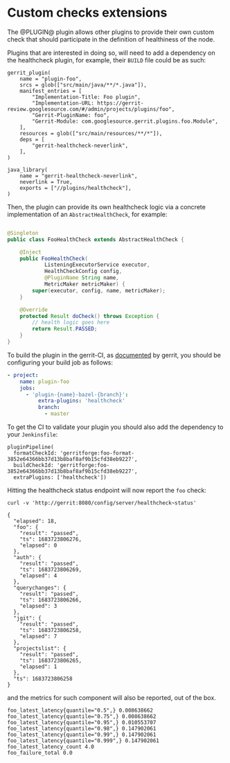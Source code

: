 # Custom checks extensions

The @PLUGIN@ plugin allows other plugins to provide their own custom check that
should participate in the definition of healthiness of the node.

Plugins that are interested in doing so, will need to add a dependency on the
healthcheck plugin, for example, their `BUILD` file could be as such:

```
gerrit_plugin(
    name = "plugin-foo",
    srcs = glob(["src/main/java/**/*.java"]),
    manifest_entries = [
        "Implementation-Title: Foo plugin",
        "Implementation-URL: https://gerrit-review.googlesource.com/#/admin/projects/plugins/foo",
        "Gerrit-PluginName: foo",
        "Gerrit-Module: com.googlesource.gerrit.plugins.foo.Module",
    ],
    resources = glob(["src/main/resources/**/*"]),
    deps = [
        "gerrit-healthcheck-neverlink",
    ],
)

java_library(
    name = "gerrit-healthcheck-neverlink",
    neverlink = True,
    exports = ["//plugins/healthcheck"],
)
```

Then, the plugin can provide its own healthcheck logic via a concrete
implementation of an `AbstractHealthCheck`, for example:

```java

@Singleton
public class FooHealthCheck extends AbstractHealthCheck {

    @Inject
    public FooHealthCheck(
            ListeningExecutorService executor,
            HealthCheckConfig config,
            @PluginName String name,
            MetricMaker metricMaker) {
        super(executor, config, name, metricMaker);
    }

    @Override
    protected Result doCheck() throws Exception {
        // health logic goes here
        return Result.PASSED;
    }
}
```

To build the plugin in the gerrit-CI, as
[documented](https://gerrit-review.googlesource.com/Documentation/dev-plugins.html#_cross_plugin_communication)
by gerrit, you should be configuring your build job as follows:

```yaml
- project:
    name: plugin-foo
    jobs:
      - 'plugin-{name}-bazel-{branch}':
          extra-plugins: 'healthcheck'
          branch:
            - master
```

To get the CI to validate your plugin you should also add the dependency to your `Jenkinsfile`:

```
pluginPipeline(
  formatCheckId: 'gerritforge:foo-format-3852e64366bb37d13b8baf8af9b15cfd38eb9227',
  buildCheckId: 'gerritforge:foo-3852e64366bb37d13b8baf8af9b15cfd38eb9227',
  extraPlugins: ['healthcheck'])
```

Hitting the healthcheck status endpoint will now report the `foo` check:

```shell
curl -v 'http://gerrit:8080/config/server/healthcheck~status'

{
  "elapsed": 18,
  "foo": {
    "result": "passed",
    "ts": 1683723806276,
    "elapsed": 0
  },
  "auth": {
    "result": "passed",
    "ts": 1683723806269,
    "elapsed": 4
  },
  "querychanges": {
    "result": "passed",
    "ts": 1683723806266,
    "elapsed": 3
  },
  "jgit": {
    "result": "passed",
    "ts": 1683723806258,
    "elapsed": 7
  },
  "projectslist": {
    "result": "passed",
    "ts": 1683723806265,
    "elapsed": 1
  },
  "ts": 1683723806258
}
```

and the metrics for such component will also be reported, out of the box.

```shell
foo_latest_latency{quantile="0.5",} 0.008638662
foo_latest_latency{quantile="0.75",} 0.008638662
foo_latest_latency{quantile="0.95",} 0.010553707
foo_latest_latency{quantile="0.98",} 0.147902061
foo_latest_latency{quantile="0.99",} 0.147902061
foo_latest_latency{quantile="0.999",} 0.147902061
foo_latest_latency_count 4.0
foo_failure_total 0.0
```
